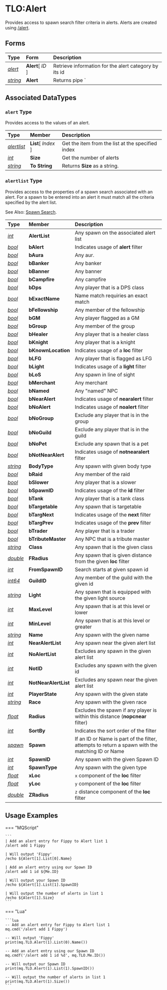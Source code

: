 # TLO:Alert

Provides access to spawn search filter criteria in alerts. Alerts are created using [/alert](../../reference/commands/alert.md).

## Forms

| **Type** | **Form** | **Description** |
| :--- | :--- | :--- |
| [_alert_](#alert-type) | **Alert**[ _ID_ ] | Retrieve information for the alert category by its id |
| [_string_](../data-types/datatype-string.md) | **Alert** | Returns pipe `|` separated list of alert ids |

## Associated DataTypes

### `alert` Type

Provides access to the values of an alert.

| **Type** | **Member** | **Description** |
| :--- | :--- | :--- |
| [_alertlist_](#alertlist-type) | **List**[ _Index_ ] | Get the item from the list at the specified index |
| [_int_](../data-types/datatype-int.md) | **Size** | Get the number of alerts |
| [_string_](../data-types/datatype-string.md) | **To String** | Returns **Size** as a string. |

### `alertlist` Type

Provides access to the properties of a spawn search associated with an alert. For a spawn to be entered
into an alert it must match all the criteria specified by the alert list.

See Also: [Spawn Search](../general/spawn-search.md).

| **Type** | **Member** | **Description** |
| :--- | :--- | :--- |
| [_int_](../data-types/datatype-int.md)       | **AlertList**        | Any spawn on the associated alert list |
| [_bool_](../data-types/datatype-bool.md)     | **bAlert**           | Indicates usage of **alert** filter |
| [_bool_](../data-types/datatype-bool.md)     | **bAura**            | Any aur. |
| [_bool_](../data-types/datatype-bool.md)     | **bBanker**          | Any banker |
| [_bool_](../data-types/datatype-bool.md)     | **bBanner**          | Any banner |
| [_bool_](../data-types/datatype-bool.md)     | **bCampfire**        | Any campfire |
| [_bool_](../data-types/datatype-bool.md)     | **bDps**             | Any player that is a DPS class |
| [_bool_](../data-types/datatype-bool.md)     | **bExactName**       | Name match requiries an exact match |
| [_bool_](../data-types/datatype-bool.md)     | **bFellowship**      | Any member of the fellowship |
| [_bool_](../data-types/datatype-bool.md)     | **bGM**              | Any player flagged as a GM |
| [_bool_](../data-types/datatype-bool.md)     | **bGroup**           | Any member of the group |
| [_bool_](../data-types/datatype-bool.md)     | **bHealer**          | Any player that is a healer class |
| [_bool_](../data-types/datatype-bool.md)     | **bKnight**          | Any player that is a knight |
| [_bool_](../data-types/datatype-bool.md)     | **bKnownLocation**   | Indicates usage of a **loc** filter |
| [_bool_](../data-types/datatype-bool.md)     | **bLFG**             | Any player that is flagged as LFG |
| [_bool_](../data-types/datatype-bool.md)     | **bLight**           | Indicates usage of a **light** filter |
| [_bool_](../data-types/datatype-bool.md)     | **bLoS**             | Any spawn in line of sight |
| [_bool_](../data-types/datatype-bool.md)     | **bMerchant**        | Any merchant |
| [_bool_](../data-types/datatype-bool.md)     | **bNamed**           | Any "named" NPC |
| [_bool_](../data-types/datatype-bool.md)     | **bNearAlert**       | Indicates usage of **nearalert** filter |
| [_bool_](../data-types/datatype-bool.md)     | **bNoAlert**         | Indicates usage of **noalert** filter |
| [_bool_](../data-types/datatype-bool.md)     | **bNoGroup**         | Exclude any player that is in the group |
| [_bool_](../data-types/datatype-bool.md)     | **bNoGuild**         | Exclude any player that is in the guild |
| [_bool_](../data-types/datatype-bool.md)     | **bNoPet**           | Exclude any spawn that is a pet |
| [_bool_](../data-types/datatype-bool.md)     | **bNotNearAlert**    | Indicates usage of **notnearalert** filter |
| [_string_](../data-types/datatype-string.md) | **BodyType**         | Any spawn with given body type |
| [_bool_](../data-types/datatype-bool.md)     | **bRaid**            | Any member of the raid |
| [_bool_](../data-types/datatype-bool.md)     | **bSlower**          | Any player that is a slower |
| [_bool_](../data-types/datatype-bool.md)     | **bSpawnID**         | Indicates usage of the **id** filter |
| [_bool_](../data-types/datatype-bool.md)     | **bTank**            | Any player that is a tank class |
| [_bool_](../data-types/datatype-bool.md)     | **bTargetable**      | Any spawn that is targetable |
| [_bool_](../data-types/datatype-bool.md)     | **bTargNext**        | Indicates usage of the **next** filter |
| [_bool_](../data-types/datatype-bool.md)     | **bTargPrev**        | Indicates usage of the **prev** filter |
| [_bool_](../data-types/datatype-bool.md)     | **bTrader**          | Any player that is a trader |
| [_bool_](../data-types/datatype-bool.md)     | **bTributeMaster**   | Any NPC that is a tribute master |
| [_string_](../data-types/datatype-string.md) | **Class**            | Any spawn that is the given class |
| [_double_](../data-types/datatype-float.md)  | **FRadius**          | Any spawn that is given distance from the given **loc** filter |
| [_int_](../data-types/datatype-int.md)       | **FromSpawnID**      | Search starts at given spawn id |
| [_int64_](../data-types/datatype-int.md)     | **GuildID**          | Any member of the guild with the given id |
| [_string_](../data-types/datatype-string.md) | **Light**            | Any spawn that is equipped with the given light source |
| [_int_](../data-types/datatype-int.md)       | **MaxLevel**         | Any spawn that is at this level or lower |
| [_int_](../data-types/datatype-int.md)       | **MinLevel**         | Any spawn that is at this level or greater |
| [_string_](../data-types/datatype-string.md) | **Name**             | Any spawn with the given name |
| [_int_](../data-types/datatype-int.md)       | **NearAlertList**    | Any spawn near the given alert list |
| [_int_](../data-types/datatype-int.md)       | **NoAlertList**      | Excludes any spawn in the given alert list |
| [_int_](../data-types/datatype-int.md)       | **NotID**            | Excludes any spawn with the given id |
| [_int_](../data-types/datatype-int.md)       | **NotNearAlertList** | Excludes any spawn near the given alert list |
| [_int_](../data-types/datatype-int.md)       | **PlayerState**      | Any spawn with the given state |
| [_string_](../data-types/datatype-string.md) | **Race**             | Any spawn with the given race |
| [_float_](../data-types/datatype-float.md)   | **Radius**           | Excludes the spawn if any player is within this distance (**nopcnear** filter) |
| [_int_](../data-types/datatype-int.md)       | **SortBy**           | Indicates the sort order of the filter |
| [_spawn_](../data-types/datatype-spawn.md)   | **Spawn**            | If an ID or Name is part of the filter, attempts to return a spawn with the matching ID or Name |
| [_int_](../data-types/datatype-int.md)       | **SpawnID**          | Any spawn with the given Spawn ID |
| [_int_](../data-types/datatype-int.md)       | **SpawnType**        | Any spawn with the given type |
| [_float_](../data-types/datatype-float.md)   | **xLoc**             | `x` component of the **loc** filter |
| [_float_](../data-types/datatype-float.md)   | **yLoc**             | `y` component of the **loc** filter |
| [_double_](../data-types/datatype-float.md)  | **ZRadius**          | `z` distance component of the **loc** filter |

## Usage Examples

=== "MQScript"

    ```
    | Add an alert entry for Fippy to Alert list 1
    /alert add 1 Fippy

    | Will output 'Fippy'
    /echo ${Alert[1].List[0].Name}

    | Add an alert entry using our Spawn ID
    /alert add 1 id ${Me.ID}

    | Will output your Spawn ID
    /echo ${Alert[1].List[1].SpawnID}

    | Will output the number of alerts in list 1
    /echo ${Alert[1].Size}
    ```

=== "Lua"

    ```lua
    -- Add an alert entry for Fippy to Alert list 1
    mq.cmd('/alert add 1 Fippy')

    -- Will output 'Fippy'
    print(mq.TLO.Alert(1).List(0).Name())

    -- Add an alert entry using our Spawn ID
    mq.cmdf('/alert add 1 id %d', mq.TLO.Me.ID())

    -- Will output our Spawn ID
    print(mq.TLO.Alert(1).List(1).SpawnID())

    -- Will output the number of alerts in list 1
    print(mq.TLO.Alert(1).Size())
    ```
